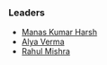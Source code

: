 ### Leaders
* [Manas Kumar Harsh](mailto:manas.harsh@owasp.org)
* [Alya Verma](mailto:alya.verma@owasp.org)
* [Rahul Mishra](mailto:rahul.mishra@owasp.org)



 

